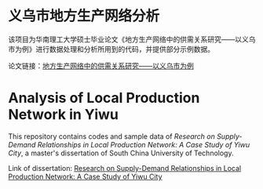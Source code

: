 # 义乌市地方生产网络分析
该项目为华南理工大学硕士毕业论文《地方生产网络中的供需关系研究——以义乌市为例》进行数据处理和分析所用到的代码，并提供部分示例数据。


论文链接：[地方生产网络中的供需关系研究——以义乌市为例](https://kns.cnki.net/kcms/detail/detail.aspx?doi=10.27151/d.cnki.ghnlu.2020.004110&dbcode=CMFD)


# Analysis of Local Production Network in Yiwu
This repository contains codes and sample data of *Research on Supply-Demand Relationships in Local Production Network: A Case Study of Yiwu City*, a master's dissertation of South China University of Technology.

Link of dissertation: [Research on Supply-Demand Relationships in Local Production Network: A Case Study of Yiwu City](https://kns.cnki.net/kcms/detail/detail.aspx?doi=10.27151/d.cnki.ghnlu.2020.004110&dbcode=CMFD)

